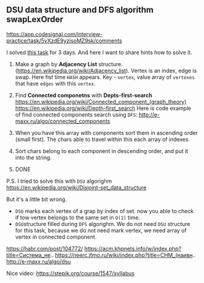 ## DSU data structure and DFS algorithm swapLexOrder

https://app.codesignal.com/interview-practice/task/5vXzdE9yzjsoMZ9sk/comments

I solved [this task](https://app.codesignal.com/interview-practice/task/5vXzdE9yzjsoMZ9sk/comments) for 3 days. And here I want to share hints how to solve it.

1) Make a graph by **Adjacency List** structure. (https://en.wikipedia.org/wiki/Adjacency_list). Vertex is  an index, edge is swap.  Here fist time `HASH` appears. Key - `vertex`, value array of `vertexes` that have  `edges` with this `vertex`.

2) Find **Connected componetns** with **Depts-first-search**
https://en.wikipedia.org/wiki/Connected_component_(graph_theory)
https://en.wikipedia.org/wiki/Depth-first_search
Here is code example of find connected components search using `DFS`: http://e-maxx.ru/algo/connected_components


3) When you have this array with components sort  them in ascending order (small first). The chars able to travel within this each array of indexes. 

4) Sort chars belong to each component in descending order, and put it into the string.

5) DONE

P.S. 
I tried to solve this with `DSU` algorighm https://en.wikipedia.org/wiki/Disjoint-set_data_structure

But it's a little bit wrong. 
- `DSU` marks each vertex of a grap by index of set. now you able to check if tow vertex belongs to the same set  in `O(1)` time.
- `DSU`structure filled during `DFS` algorighm.
We do not need `DSU` structure for this task,  because we do not need mark vertex, we need array of vertex in connected component.

https://habr.com/post/104772/
https://acm.khpnets.info/w/index.php?title=Система_не..
https://neerc.ifmo.ru/wiki/index.php?title=СНМ_(наивн..
http://e-maxx.ru/algo/dsu

Nice video: https://stepik.org/course/1547/syllabus